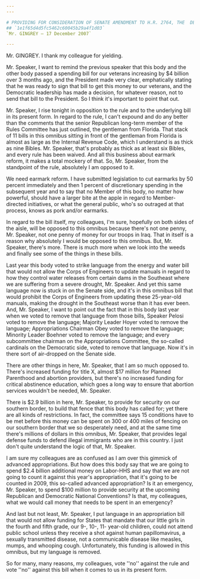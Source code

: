 ```yaml
---
---

# PROVIDING FOR CONSIDERATION OF SENATE AMENDMENT TO H.R. 2764, THE  DEPARTMENT OF STATE, FOREIGN OPERATIONS AND RELATED PROGRAMS  APPROPRIATIONS ACT, 2008 (CONSOLIDATED APPROPRIATIONS ACT, 2008)
## `1e1f65d4d5fc5462c60045b29a4f1d03`
`Mr. GINGREY — 17 December 2007`

---
```



Mr. GINGREY. I thank my colleague for yielding.

Mr. Speaker, I want to remind the previous speaker that this body and 
the other body passed a spending bill for our veterans increasing by $4 
billion over 3 months ago, and the President made very clear, 
emphatically stating that he was ready to sign that bill to get this 
money to our veterans, and the Democratic leadership has made a 
decision, for whatever reason, not to send that bill to the President. 
So I think it's important to point that out.

Mr. Speaker, I rise tonight in opposition to the rule and to the 
underlying bill in its present form. In regard to the rule, I can't 
expound and do any better than the comments that the senior Republican 
long-term member of the Rules Committee has just outlined, the 
gentleman from Florida. That stack of 11 bills in this omnibus sitting 
in front of the gentleman from Florida is almost as large as the 
Internal Revenue Code, which I understand is as thick as nine Bibles. 
Mr. Speaker, that's probably as thick as at least six Bibles, and every 
rule has been waived. And all this business about earmark reform, it 
makes a total mockery of that. So, Mr. Speaker, from the standpoint of 
the rule, absolutely I am opposed to it.

We need earmark reform. I have submitted legislation to cut earmarks 
by 50 percent immediately and then 1 percent of discretionary spending 
in the subsequent year and to say that no Member of this body, no 
matter how powerful, should have a larger bite at the apple in regard 
to Member-directed initiatives, or what the general public, who's so 
outraged at that process, knows as pork and/or earmarks.

In regard to the bill itself, my colleagues, I'm sure, hopefully on 
both sides of the aisle, will be opposed to this omnibus because 
there's not one penny, Mr. Speaker, not one penny of money for our 
troops in Iraq. That in itself is a reason why absolutely I would be 
opposed to this omnibus. But, Mr. Speaker, there's more. There is much 
more when we look into the weeds and finally see some of the things in 
these bills.

Last year this body voted to strike language from the energy and 
water bill that would not allow the Corps of Engineers to update 
manuals in regard to how they control water releases from certain dams 
in the Southeast where we are suffering from a severe drought, Mr. 
Speaker. And yet this same language now is stuck in on the Senate side, 
and it's in this omnibus bill that would prohibit the Corps of 
Engineers from updating these 25-year-old manuals, making the drought 
in the Southeast worse than it has ever been. And, Mr. Speaker, I want 
to point out the fact that in this body last year when we voted to 
remove that language from those bills, Speaker Pelosi voted to remove 
the language; Majority Leader Hoyer voted to remove the language; 
Appropriations Chairman Obey voted to remove the language; Minority 
Leader Boehner voted to remove the language; and every subcommittee 
chairman on the Appropriations Committee, the so-called cardinals on 
the Democratic side, voted to remove that language. Now it's in there 
sort of air-dropped on the Senate side.

There are other things in here, Mr. Speaker, that I am so much 
opposed to. There's increased funding for title X, almost $17 million 
for Planned Parenthood and abortion providers, but there's no increased 
funding for critical abstinence education, which goes a long way to 
ensure that abortion services wouldn't be needed, Mr. Speaker.

There is $2.9 billion in here, Mr. Speaker, to provide for security 
on our southern border, to build that fence that this body has called 
for; yet there are all kinds of restrictions. In fact, the committee 
says 15 conditions have to be met before this money can be spent on 300 
or 400 miles of fencing on our southern border that we so desperately 
need, and at the same time there's millions of dollars in this omnibus, 
Mr. Speaker, that provides legal defense funds to defend illegal 
immigrants who are in this country. I just don't quite understand the 
logic of that, Mr. Speaker.

I am sure my colleagues are as confused as I am over this gimmick of 
advanced appropriations. But how does this body say that we are going 
to spend $2.4 billion additional money on Labor-HHS and say that we are 
not going to count it against this year's appropriation, that it's 
going to be counted in 2009, this so-called advanced appropriation? Is 
it an emergency, Mr. Speaker, to spend $100 million to provide security 
at the upcoming Republican and Democratic National Conventions? Is 
that, my colleagues, what we would call money that needs to be spent in 
an emergency?

And last but not least, Mr. Speaker, I put language in an 
appropriation bill that would not allow funding for States that mandate 
that our little girls in the fourth and fifth grade, our 9-, 10-, 11-
year-old children, could not attend public school unless they receive a 
shot against human papillomavirus, a sexually transmitted disease, not 
a communicable disease like measles, mumps, and whooping cough. 
Unfortunately, this funding is allowed in this omnibus, but my language 
is removed.

So for many, many reasons, my colleagues, vote ''no'' against the 
rule and vote ''no'' against this bill when it comes to us in its 
present form.